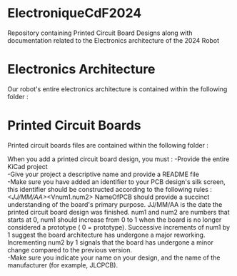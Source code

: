 # ElectroniqueCdF2024
Repository containing Printed Circuit Board Designs along with documentation related to the Electronics architecture of the 2024 Robot

# Electronics Architecture 
Our robot's entire electronics architecture is contained within the following folder :

# Printed Circuit Boards
Printed circuit boards files are contained within the following folder : 

When you add a printed circuit board design, you must :
-Provide the entire KiCad project  
-Give your project a descriptive name and provide a README file  
-Make sure you have added an identifier to your PCB design's silk screen, this identifier should be constructed according to the following rules :  
<NameOfPCB>_<JJ/MM/AA>_<Vnum1.num2>
NameOfPCB should provide a succinct understanding of the board's primary purpose.
JJ/MM/AA is the date the printed circuit board design was finished.
num1 and num2 are numbers that starts at 0, num1 should increase from 0 to 1 when the board is no longer considered a prototype ( 0 = prototype). Successive increments of num1 by 1 suggest the board architecture has undergone a major reworking. Incrementing num2 by 1 signals that the board has undergone a minor change compared to the previous version.  
-Make sure you indicate your name on your design, and the name of the manufacturer (for example, JLCPCB).


